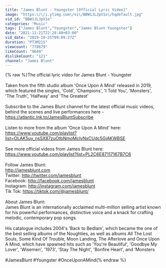 ```yaml
---
title: "James Blunt - Youngster [Official Lyric Video]"
image: "https:\/\/i.ytimg.com\/vi\/BBW1JLJpV1o\/hqdefault.jpg"
vid_id: "BBW1JLJpV1o"
categories: "Music"
tags: ["James Blunt","Youngster","James Blunt Youngster"]
date: "2021-11-21T22:28:40+03:00"
vid_date: "2019-10-25T09:09:27Z"
duration: "PT3M21S"
viewcount: "778679"
likeCount: "9649"
dislikeCount: "121"
channel: "James Blunt"
---
```

{% raw %}The official lyric video for James Blunt - Youngster<br /><br />Taken from the fifth studio album 'Once Upon A Mind' released in 2019, which featured the singles, 'Cold', 'Champions', 'I Told You', 'Monsters', 'The Truth', 'Halfway' and 'The Greatest'<br /><br />Subscribe to the James Blunt channel for the latest official music videos, behind the scenes and live performances here -  <a rel="nofollow" target="blank" href="https://atlantic.lnk.to/JamesBluntSubscribe">https://atlantic.lnk.to/JamesBluntSubscribe</a><br /><br />Listen to more from the album 'Once Upon A Mind' here: <a rel="nofollow" target="blank" href="https://www.youtube.com/playlist?list=OLAK5uy_nsSX87zuOtbNmoMclvNxCUdc5GjAKWBSE">https://www.youtube.com/playlist?list=OLAK5uy_nsSX87zuOtbNmoMclvNxCUdc5GjAKWBSE</a><br /><br />See more official videos from James Blunt here: <a rel="nofollow" target="blank" href="https://www.youtube.com/playlist?list=PL2C6E87117167B7C6">https://www.youtube.com/playlist?list=PL2C6E87117167B7C6</a><br /><br />Follow James Blunt:<br /><a rel="nofollow" target="blank" href="http://jamesblunt.com">http://jamesblunt.com</a><br />Twitter: <a rel="nofollow" target="blank" href="http://twitter.com/jamesblunt">http://twitter.com/jamesblunt</a><br />Facebook: <a rel="nofollow" target="blank" href="http://facebook.com/jamesblunt">http://facebook.com/jamesblunt</a><br />Instagram: <a rel="nofollow" target="blank" href="http://instagram.com/jamesblunt">http://instagram.com/jamesblunt</a><br />Tik Tok: <a rel="nofollow" target="blank" href="https://tiktok.com/@jamesblunt/">https://tiktok.com/@jamesblunt/</a><br /><br />About James Blunt:<br />James Blunt is an internationally acclaimed multi-million selling artist known for his powerful performances, distinctive voice and a knack for crafting melodic, contemporary pop songs. <br /> <br />His catalogue includes 2004's 'Back to Bedlam', which became the one of the best selling albums of the Noughties, as well as albums All The Lost Souls, Some Kind Of Trouble, Moon Landing, The Afterlove and Once Upon A Mind, which have spawned hits such as 'You're Beautiful', 'Goodbye My Lover', 'Wisemen', '1973', 'Stay The Night', 'Bonfire Heart', and ‘Monsters<br /><br />#JamesBlunt #Youngster #OnceUponAMind{% endraw %}
